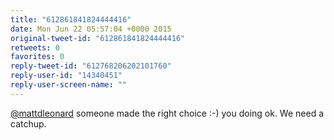 ```yaml
---
title: "612861841824444416"
date: Mon Jun 22 05:57:04 +0000 2015
original-tweet-id: "612861841824444416"
retweets: 0
favorites: 0
reply-tweet-id: "612768206202101760"
reply-user-id: "14340451"
reply-user-screen-name: ""
---
```

<a href="https://twitter.com/mattdleonard">@mattdleonard</a> someone made the right choice :-) you doing ok. We need a catchup.
